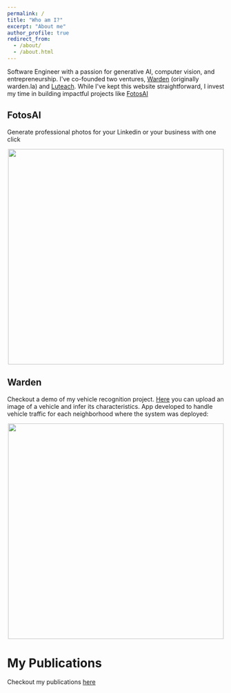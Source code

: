 ```yaml
---
permalink: /
title: "Who am I?"
excerpt: "About me"
author_profile: true
redirect_from: 
  - /about/
  - /about.html
---
```


Software Engineer with a passion for generative AI, computer vision, and entrepreneurship. I've co-founded two ventures, [Warden](http://wardentec.com) (originally warden.la) and [Luteach](https://luteach.com). While I've kept this website straightforward, I invest my time in building impactful projects like [FotosAI](https://app.fotosai.xyz)

## FotosAI
Generate professional photos for your Linkedin or your business with one click
<p align="center">
  <img src="https://amaruescalante.io/files/fotosai/fotos.png" width="500">
</p>


## Warden
Checkout a demo of my vehicle recognition project. [Here](https://vehicle-recognition-demo.vercel.app) you can upload an image of a vehicle and infer its characteristics.
App developed to handle vehicle traffic for each neighborhood where the system was deployed:
<!-- ![App Demo](https://amaruescalante.io/files/vehicle-recognition/system-app-demo.gif) -->

<p align="center">
  <img src="https://amaruescalante.io/files/vehicle-recognition/system-app-demo.gif" width="500">
</p>

# My Publications
Checkout my publications [here](https://amaruescalante.io/publications/)